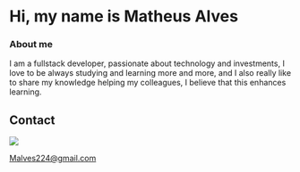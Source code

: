 <h1>  
Hi, my name is Matheus Alves</h1>

<h3> About me </h3>
<p>
I am a fullstack developer, passionate about technology and investments, I love to be always studying and learning more and more, and I also really like to share my knowledge helping my colleagues, I believe that this enhances learning.
</p>


<h2> Contact </h2>
  <a href="https://www.linkedin.com/in/mthsalves//">
    <img src="https://img.shields.io/badge/LinkedIn-%230077B5.svg?&style=flat-square&logo=linkedin&logoColor=white">
  </a>

<a href = "mailto: Malves224@gmail.com">Malves224@gmail.com</a>
